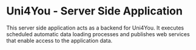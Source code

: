 Uni4You - Server Side Application
=========================

This server side application acts as a backend for Uni4You. It executes scheduled automatic data loading processes and publishes web services that enable access to the application data.
